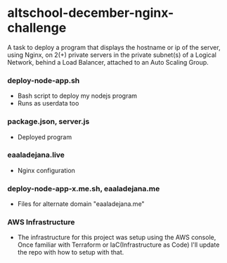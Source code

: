 # altschool-december-nginx-challenge
A task to deploy a program that displays the hostname or ip of the server, using Nginx, on 2(+) private servers in the private subnet(s) of a Logical Network, behind a Load Balancer, attached to an Auto Scaling Group.
### deploy-node-app.sh
- Bash script to deploy my nodejs program
- Runs as userdata too
### package.json, server.js
- Deployed program
### eaaladejana.live
- Nginx configuration
### deploy-node-app-x.me.sh, eaaladejana.me
- Files for alternate domain "eaaladejana.me"
### AWS Infrastructure
- The infrastructure for this project was setup using the AWS console, Once familiar with Terraform or IaC(Infrastructure as Code) I'll update the repo with how to setup with that.
